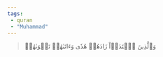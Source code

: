 ```yaml
---
tags: 
 - quran 
 - "Muhammad"
---
```


> وَٱلَّذِينَ ٱهۡتَدَوۡاْ زَادَهُمۡ هُدٗى وَءَاتَىٰهُمۡ تَقۡوَىٰهُمۡ
